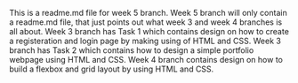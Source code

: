 This is a readme.md file for week 5 branch. Week 5 branch will only contain a readme.md file, that just points out what week 3 and week 4 branches is all about.
Week 3 branch has Task 1 which contains design on how to create a registeration and login page by making using of HTML and CSS.
Week 3 branch has Task 2 which contains how to design a simple portfolio webpage using HTML and CSS.
Week 4 branch contains design on how to build a flexbox and grid layout by using HTML and CSS.